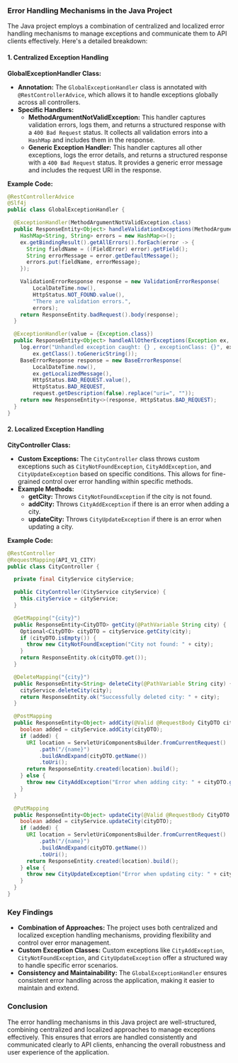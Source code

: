 ### Error Handling Mechanisms in the Java Project

The Java project employs a combination of centralized and localized error handling mechanisms to manage exceptions and communicate them to API clients effectively. Here's a detailed breakdown:

#### 1. Centralized Exception Handling

**GlobalExceptionHandler Class:**
- **Annotation:** The `GlobalExceptionHandler` class is annotated with `@RestControllerAdvice`, which allows it to handle exceptions globally across all controllers.
- **Specific Handlers:**
  - **MethodArgumentNotValidException:** This handler captures validation errors, logs them, and returns a structured response with a `400 Bad Request` status. It collects all validation errors into a `HashMap` and includes them in the response.
  - **Generic Exception Handler:** This handler captures all other exceptions, logs the error details, and returns a structured response with a `400 Bad Request` status. It provides a generic error message and includes the request URI in the response.

**Example Code:**
```java
@RestControllerAdvice
@Slf4j
public class GlobalExceptionHandler {

  @ExceptionHandler(MethodArgumentNotValidException.class)
  public ResponseEntity<Object> handleValidationExceptions(MethodArgumentNotValidException ex) {
    HashMap<String, String> errors = new HashMap<>();
    ex.getBindingResult().getAllErrors().forEach(error -> {
      String fieldName = ((FieldError) error).getField();
      String errorMessage = error.getDefaultMessage();
      errors.put(fieldName, errorMessage);
    });

    ValidationErrorResponse response = new ValidationErrorResponse(
        LocalDateTime.now(),
        HttpStatus.NOT_FOUND.value(),
        "There are validation errors.",
        errors);
    return ResponseEntity.badRequest().body(response);
  }

  @ExceptionHandler(value = {Exception.class})
  public ResponseEntity<Object> handleAllOtherExceptions(Exception ex, WebRequest request) {
    log.error("Unhandled exception caught: {} , exceptionClass: {}", ex.getLocalizedMessage(),
        ex.getClass().toGenericString());
    BaseErrorResponse response = new BaseErrorResponse(
        LocalDateTime.now(),
        ex.getLocalizedMessage(),
        HttpStatus.BAD_REQUEST.value(),
        HttpStatus.BAD_REQUEST,
        request.getDescription(false).replace("uri=", ""));
    return new ResponseEntity<>(response, HttpStatus.BAD_REQUEST);
  }
}
```

#### 2. Localized Exception Handling

**CityController Class:**
- **Custom Exceptions:** The `CityController` class throws custom exceptions such as `CityNotFoundException`, `CityAddException`, and `CityUpdateException` based on specific conditions. This allows for fine-grained control over error handling within specific methods.
- **Example Methods:**
  - **getCity:** Throws `CityNotFoundException` if the city is not found.
  - **addCity:** Throws `CityAddException` if there is an error when adding a city.
  - **updateCity:** Throws `CityUpdateException` if there is an error when updating a city.

**Example Code:**
```java
@RestController
@RequestMapping(API_V1_CITY)
public class CityController {

  private final CityService cityService;

  public CityController(CityService cityService) {
    this.cityService = cityService;
  }

  @GetMapping("{city}")
  public ResponseEntity<CityDTO> getCity(@PathVariable String city) {
    Optional<CityDTO> cityDTO = cityService.getCity(city);
    if (cityDTO.isEmpty()) {
      throw new CityNotFoundException("City not found: " + city);
    }
    return ResponseEntity.ok(cityDTO.get());
  }

  @DeleteMapping("{city}")
  public ResponseEntity<String> deleteCity(@PathVariable String city) {
    cityService.deleteCity(city);
    return ResponseEntity.ok("Successfully deleted city: " + city);
  }

  @PostMapping
  public ResponseEntity<Object> addCity(@Valid @RequestBody CityDTO cityDTO) {
    boolean added = cityService.addCity(cityDTO);
    if (added) {
      URI location = ServletUriComponentsBuilder.fromCurrentRequest()
          .path("/{name}")
          .buildAndExpand(cityDTO.getName())
          .toUri();
      return ResponseEntity.created(location).build();
    } else {
      throw new CityAddException("Error when adding city: " + cityDTO.getName());
    }
  }

  @PutMapping
  public ResponseEntity<Object> updateCity(@Valid @RequestBody CityDTO cityDTO) {
    boolean added = cityService.updateCity(cityDTO);
    if (added) {
      URI location = ServletUriComponentsBuilder.fromCurrentRequest()
          .path("/{name}")
          .buildAndExpand(cityDTO.getName())
          .toUri();
      return ResponseEntity.created(location).build();
    } else {
      throw new CityUpdateException("Error when updating city: " + cityDTO.getName());
    }
  }
}
```

### Key Findings

- **Combination of Approaches:** The project uses both centralized and localized exception handling mechanisms, providing flexibility and control over error management.
- **Custom Exception Classes:** Custom exceptions like `CityAddException`, `CityNotFoundException`, and `CityUpdateException` offer a structured way to handle specific error scenarios.
- **Consistency and Maintainability:** The `GlobalExceptionHandler` ensures consistent error handling across the application, making it easier to maintain and extend.

### Conclusion

The error handling mechanisms in this Java project are well-structured, combining centralized and localized approaches to manage exceptions effectively. This ensures that errors are handled consistently and communicated clearly to API clients, enhancing the overall robustness and user experience of the application.